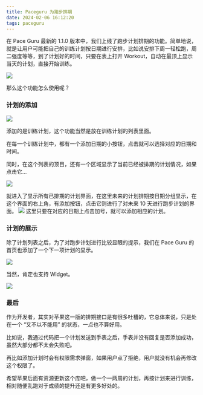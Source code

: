 ```yaml
---
title: Paceguru 为跑步排期
date: 2024-02-06 16:12:20
tags: paceguru
---
```


在 Pace Guru 最新的 1.1.0 版本中，我们上线了跑步计划排期的功能。简单地说，就是让用户可能把自己的训练计划按日期进行安排，比如说安排下周一轻松跑，周二强度等等，到了计划好的时间，只要在表上打开 Workout，自动在最顶上显示当天的计划，直接开始训练。

![](/blog/zh/images/watch.jpeg)

那么这个功能怎么使用呢？

### 计划的添加

![](/blog/zh/images/ShowPlanList.jpeg)

添加的是训练计划，这个功能当然是放在训练计划的列表里面。

在每一个训练计划中，都有一个添加日期的小按钮，点击就可以选择对应的日期和时间。

同时，在这个列表的顶目，还有一个区域显示了当前已经被排期的计划情况，如果点击它...

![](/blog/zh/images/Show.jpeg)

就进入了显示所有已排期的计划界面，在这里未来的计划排期按日期分组显示，在这个界面的右上角，有添加按钮，点击它则进行了对未来 10 天进行跑步计划的界面。
![](/blog/zh/images/AddWithDate.jpeg)
这里只要在对应的日期上点击加号，就可以添加相应的计划。

### 计划的展示

除了计划列表之后，为了对跑步计划进行比较显眼的提示，我们在 Pace Guru 的首页也添加了一个下一项计划的显示。

![](/blog/zh/images/home.jpeg)

当然，肯定也支持 Widget。

![](/blog/zh/images/widget.jpeg)

### 最后

作为开发者，其实对苹果这一版的排期接口是有很多吐槽的，它总体来说，只是处在一个 “又不以不能用” 的状态，一点也不算好用。

比如说，我通过代码把一个计划发送到手表之后，手表并没有回复是否添加成功，虽然大部分都不太会失败吧。

再比如添加计划时会有权限需求弹窗，如果用户点了拒绝，用户就没有机会再修改这个权限了。

希望苹果后面有资源更新这个库吧，做一个一两周的计划，再按计划来进行训练，相对随便乱跑对于成绩的提升还是有更多好处的。